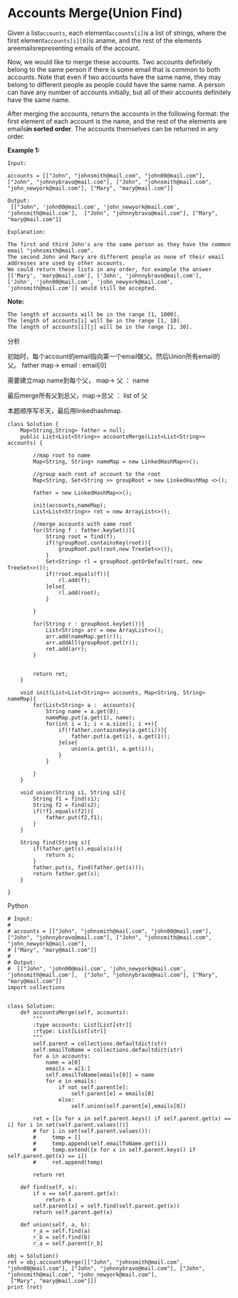 # Accounts Merge\(Union Find\)

Given a list`accounts`, each element`accounts[i]`is a list of strings, where the first element`accounts[i][0]`is aname, and the rest of the elements areemailsrepresenting emails of the account.

Now, we would like to merge these accounts. Two accounts definitely belong to the same person if there is some email that is common to both accounts. Note that even if two accounts have the same name, they may belong to different people as people could have the same name. A person can have any number of accounts initially, but all of their accounts definitely have the same name.

After merging the accounts, return the accounts in the following format: the first element of each account is the name, and the rest of the elements are emails**in sorted order**. The accounts themselves can be returned in any order.

**Example 1:**

```text
Input:

accounts = [["John", "johnsmith@mail.com", "john00@mail.com"], ["John", "johnnybravo@mail.com"], ["John", "johnsmith@mail.com", "john_newyork@mail.com"], ["Mary", "mary@mail.com"]]

Output:
 [["John", 'john00@mail.com', 'john_newyork@mail.com', 'johnsmith@mail.com'],  ["John", "johnnybravo@mail.com"], ["Mary", "mary@mail.com"]]

Explanation:

The first and third John's are the same person as they have the common email "johnsmith@mail.com".
The second John and Mary are different people as none of their email addresses are used by other accounts.
We could return these lists in any order, for example the answer [['Mary', 'mary@mail.com'], ['John', 'johnnybravo@mail.com'], 
['John', 'john00@mail.com', 'john_newyork@mail.com', 'johnsmith@mail.com']] would still be accepted.
```

**Note:**

```text
The length of accounts will be in the range [1, 1000].
The length of accounts[i] will be in the range [1, 10].
The length of accounts[i][j] will be in the range [1, 30].
```

分析

初始时，每个account的email指向第一个email做父。然后Union所有email的父。 father map-&gt; email : email\[0\]

需要建立map name到每个父， map-&gt; 父 ： name

最后merge所有父到总父，map-&gt;总父 ： list of 父

本题顺序写半天，最后用linkedhashmap.

```text
class Solution {
    Map<String,String> father = null;
    public List<List<String>> accountsMerge(List<List<String>> accounts) {

        //map root to name
        Map<String, String> nameMap = new LinkedHashMap<>();

        //group each root of account to the root
        Map<String, Set<String >> groupRoot = new LinkedHashMap <>();

        father = new LinkedHashMap<>();

        init(accounts,nameMap);
        List<List<String>> ret = new ArrayList<>();

        //merge accounts with same root
        for(String f : father.keySet()){
            String root = find(f);
            if(!groupRoot.containsKey(root)){
                groupRoot.put(root,new TreeSet<>());
            }
            Set<String> rl = groupRoot.getOrDefault(root, new TreeSet<>());
            if(!root.equals(f)){
                rl.add(f);
            }else{
                rl.add(root);
            }

        }

        for(String r : groupRoot.keySet()){
            List<String> arr = new ArrayList<>();
            arr.add(nameMap.get(r));
            arr.addAll(groupRoot.get(r));
            ret.add(arr);
        }


        return ret;
    }

    void init(List<List<String>> accounts, Map<String, String> nameMap){
        for(List<String> a :  accounts){
            String name = a.get(0);
            nameMap.put(a.get(1), name);
            for(int i = 1; i < a.size(); i ++){
                if(!father.containsKey(a.get(i))){
                    father.put(a.get(i), a.get(1));
                }else{
                    union(a.get(1), a.get(i));
                }
            }

        }
    }

    void union(String s1, String s2){
        String f1 = find(s1);
        String f2 = find(s2);
        if(!f1.equals(f2)){
            father.put(f2,f1);
        }
    }

    String find(String s){
        if(father.get(s).equals(s)){
            return s;
        }
        father.put(s, find(father.get(s)));
        return father.get(s);
    }

}
```

Python

```text
# Input:
#
# accounts = [["John", "johnsmith@mail.com", "john00@mail.com"], ["John", "johnnybravo@mail.com"], ["John", "johnsmith@mail.com", "john_newyork@mail.com"],
# ["Mary", "mary@mail.com"]]
#
# Output:
#  [["John", 'john00@mail.com', 'john_newyork@mail.com', 'johnsmith@mail.com'],  ["John", "johnnybravo@mail.com"], ["Mary", "mary@mail.com"]]
import collections


class Solution:
    def accountsMerge(self, accounts):
        """
        :type accounts: List[List[str]]
        :rtype: List[List[str]]
        """
        self.parent = collections.defaultdict(str)
        self.emailToName = collections.defaultdict(str)
        for a in accounts:
            name = a[0]
            emails = a[1:]
            self.emailToName[emails[0]] = name
            for e in emails:
                if not self.parent[e]:
                    self.parent[e] = emails[0]
                else:
                    self.union(self.parent[e],emails[0])

        ret = [[x for x in self.parent.keys() if self.parent.get(x) == i] for i in set(self.parent.values())]
        # for i in set(self.parent.values()):
        #     temp = []
        #     temp.append(self.emailToName.get(i))
        #     temp.extend([x for x in self.parent.keys() if self.parent.get(x) == i])
        #     ret.append(temp)

        return ret

    def find(self, x):
        if x == self.parent.get(x):
            return x
        self.parent[x] = self.find(self.parent.get(x))
        return self.parent.get(x)

    def union(self, a, b):
        r_a = self.find(a)
        r_b = self.find(b)
        r_a = self.parent[r_b]

obj = Solution()
ret = obj.accountsMerge([["John", "johnsmith@mail.com", "john00@mail.com"], ["John", "johnnybravo@mail.com"], ["John", "johnsmith@mail.com", "john_newyork@mail.com"],
 ["Mary", "mary@mail.com"]])
print (ret)
```

